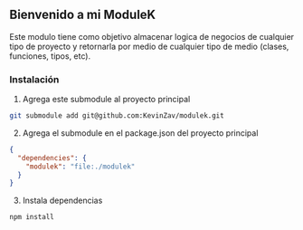 ## Bienvenido a mi ModuleK

Este modulo tiene como objetivo almacenar logica de negocios de cualquier tipo de proyecto y retornarla por medio de cualquier tipo de medio (clases, funciones, tipos, etc).

### Instalación

1. Agrega este submodule al proyecto principal

```bash
git submodule add git@github.com:KevinZav/modulek.git
```

2. Agrega el submodule en el package.json del proyecto principal

```json
{
  "dependencies": {
    "modulek": "file:./modulek"
  }
}
```

3. Instala dependencias

```bash
npm install
```
